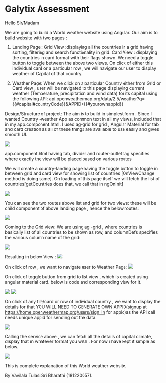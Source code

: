 # Galytix Assessment

Hello Sir/Madam

We are going to build a World weather website using Angular. Our aim is to build website with two pages :
1. Landing Page :
Grid View :displaying all the countries in a grid having sorting, filtering and search functionality in grid.
Card View : displaying the countries in card format with their flags shown.
We need a toggle button to toggle between the above two views. On click of either this individual card or a particular row , we will navigate our user to display weather of Capital of that country.

2. Weather Page:
When we click on a particular Country either from Grid or Card view , user will be navigated to this page displaying current weather (Temperature, precipitation and wind
data) for its capital using the following API:
api.openweathermap.org/data/2.5/weather?q={{#capital#countryCode}}&amp;APPID={{#yourownappId}}

Design/Structure of project:
The aim is to build in simplest form . Since I wanted Country -weather App as common text in all my views, included that in my app.component.html. I used ag-grid for grid , Angular Material for tab and card creation as all of these things are available to use easily and gives smooth UI.

<img src="https://miro.medium.com/max/591/1*a7DIeq6o1-mA9B-3_lqfMw.png">

app.component.html having tab, divider and router-outlet tag specifies where exactly the view will be placed based on various routes


We will create a country-landing page having the toggle button to toggle in between grid and card view for showing list of countries [OnViewChange method is doing same]. On loading of this page itself we will fetch the list of countries[getCountries does that, we call that in ngOnInit]

<img src="https://miro.medium.com/max/664/1*ScM8Pt8HvyMKNkzl4QKI2g.png">

You can see the two routes above list and grid for two views:
these will be child component of above landing page , hence the below routes:

<img src="https://miro.medium.com/max/815/1*spKmDTqcvot6upZl-Nu4GQ.png">

Coming to the Grid view: We are using ag -grid , where countries is basically list of all countries to be shown as row, and columnDefs specifies the various column name of the grid:

<img src="https://miro.medium.com/max/489/1*-e_HsYQ9k5iBWBrV40fm9w.png">

Resulting in below View :
<img src="https://miro.medium.com/max/875/1*doQ4t6ySrigQQ0B4gWzNZw.png">

On click of row , we want to navigate user to Weather Page:
<img src="https://miro.medium.com/max/763/1*paf1syHXdwgD9A1sTr9pvg.png">

On click of toggle button from grid to list view , which is created using angular material card. below is code and corresponding view for it.

<img src="https://miro.medium.com/max/618/1*GVyRrEHLM0vQq-UAFUEJuw.png">

<img src="https://miro.medium.com/max/875/1*Ieljhq6JMRjsuWvagfzKkg.png">

On click of any tile/card or row of individual country , we want to display the details for that YOU WILL NEED TO GENERATE OWN APPID(signup at https://home.openweathermap.org/users/sign_in for appid)as the API call needs unique appid for sending out the data.

<img src="https://miro.medium.com/max/875/1*XM3RRttrKBDurWbjXZgD-A.png">

Calling the service above , we can fetch all the details of capital climate, display that in whatever format you wish . For now i have kept it simple as below.

<img src="https://miro.medium.com/max/875/1*_UU2FBF3yicHRic-azxgqw.png">

This is complete explanation of this World weather website.

By Vavilala Tulasi Sri Bharathi (181220057).



